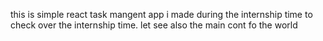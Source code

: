 this is simple react task mangent app  i made during the internship time to check over the internship time. let see also the main cont fo the world
